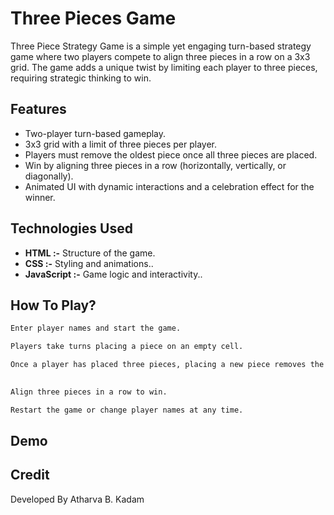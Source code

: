 
# Three Pieces Game

Three Piece Strategy Game is a simple yet engaging turn-based strategy game where two players compete to align three pieces in a row on a 3x3 grid. The game adds a unique twist by limiting each player to three pieces, requiring strategic thinking to win.




## Features

- Two-player turn-based gameplay.
- 3x3 grid with a limit of three pieces per player.
- Players must remove the oldest piece once all three pieces are placed.
- Win by aligning three pieces in a row (horizontally, vertically, or diagonally).
- Animated UI with dynamic interactions and a celebration effect for the winner.


## Technologies Used

- **HTML :-** Structure of the game.
- **CSS :-** Styling and animations..
- **JavaScript :-** Game logic and interactivity..



## How To Play?
```bash
Enter player names and start the game. 
```
```bash
Players take turns placing a piece on an empty cell.
```
```bash
Once a player has placed three pieces, placing a new piece removes the oldest one.
 
```
```bash
Align three pieces in a row to win.
```
```bash
Restart the game or change player names at any time.

```
## Demo



## Credit
Developed By Atharva B. Kadam